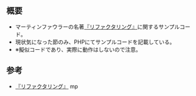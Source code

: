 ## 概要
* マーティンファウラーの名著[『リファクタリング』](https://www.amazon.co.jp/%E3%83%AA%E3%83%95%E3%82%A1%E3%82%AF%E3%82%BF%E3%83%AA%E3%83%B3%E3%82%B0%E2%80%95%E6%97%A2%E5%AD%98%E3%81%AE%E3%82%B3%E3%83%BC%E3%83%89%E3%82%92%E5%AE%89%E5%85%A8%E3%81%AB%E6%94%B9%E5%96%84%E3%81%99%E3%82%8B%E2%80%95-OBJECT-TECHNOLOGY-Martin-Fowler/dp/427405019X)に関するサンプルコード。
* 現状気になった節のみ、PHPにてサンプルコードを記載している。
* ※擬似コードであり、実際に動作はしないので注意。

## 参考
* [『リファクタリング』](https://www.amazon.co.jp/%E3%83%AA%E3%83%95%E3%82%A1%E3%82%AF%E3%82%BF%E3%83%AA%E3%83%B3%E3%82%B0%E2%80%95%E6%97%A2%E5%AD%98%E3%81%AE%E3%82%B3%E3%83%BC%E3%83%89%E3%82%92%E5%AE%89%E5%85%A8%E3%81%AB%E6%94%B9%E5%96%84%E3%81%99%E3%82%8B%E2%80%95-OBJECT-TECHNOLOGY-Martin-Fowler/dp/427405019X)
mp
